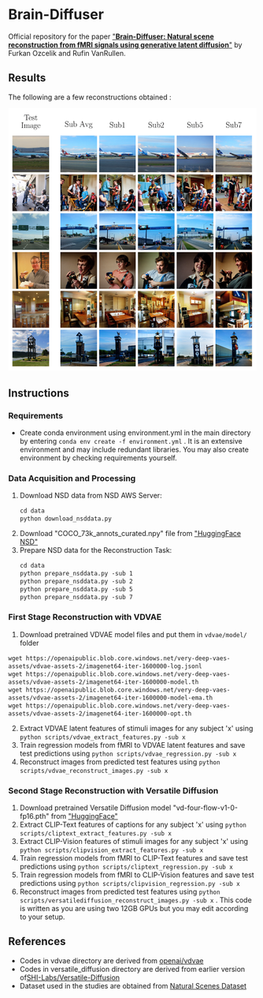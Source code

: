 # Brain-Diffuser
Official repository for the paper ["**Brain-Diffuser: Natural scene reconstruction from fMRI signals using generative latent diffusion**"](https://arxiv.org/abs/2303.05334) by Furkan Ozcelik and Rufin VanRullen.

## Results
The following are a few reconstructions obtained : 
<p align="center"><img src="./figures/Reconstructions.png" width="600" ></p>

## Instructions 

### Requirements
* Create conda environment using environment.yml in the main directory by entering `conda env create -f environment.yml` . It is an extensive environment and may include redundant libraries. You may also create environment by checking requirements yourself. 

### Data Acquisition and Processing

1. Download NSD data from NSD AWS Server:
    ```
	cd data
	python download_nsddata.py
	```
2. Download "COCO_73k_annots_curated.npy" file from ["HuggingFace NSD"](https://huggingface.co/datasets/pscotti/naturalscenesdataset/tree/main)
3. Prepare NSD data for the Reconstruction Task:
    ```
	cd data
	python prepare_nsddata.py -sub 1
    python prepare_nsddata.py -sub 2
    python prepare_nsddata.py -sub 5
    python prepare_nsddata.py -sub 7
	```

### First Stage Reconstruction with VDVAE

1. Download pretrained VDVAE model files and put them in `vdvae/model/` folder
```
wget https://openaipublic.blob.core.windows.net/very-deep-vaes-assets/vdvae-assets-2/imagenet64-iter-1600000-log.jsonl
wget https://openaipublic.blob.core.windows.net/very-deep-vaes-assets/vdvae-assets-2/imagenet64-iter-1600000-model.th
wget https://openaipublic.blob.core.windows.net/very-deep-vaes-assets/vdvae-assets-2/imagenet64-iter-1600000-model-ema.th
wget https://openaipublic.blob.core.windows.net/very-deep-vaes-assets/vdvae-assets-2/imagenet64-iter-1600000-opt.th
```
2. Extract VDVAE latent features of stimuli images for any subject 'x' using `python scripts/vdvae_extract_features.py -sub x`
3. Train regression models from fMRI to VDVAE latent features and save test predictions using `python scripts/vdvae_regression.py -sub x`
4. Reconstruct images from predicted test features using `python scripts/vdvae_reconstruct_images.py -sub x`

### Second Stage Reconstruction with Versatile Diffusion

1. Download pretrained Versatile Diffusion model "vd-four-flow-v1-0-fp16.pth" from ["HuggingFace"](https://huggingface.co/shi-labs/versatile-diffusion/tree/main/pretrained_pth)
2. Extract CLIP-Text features of captions for any subject 'x' using `python scripts/cliptext_extract_features.py -sub x`
3. Extract CLIP-Vision features of stimuli images for any subject 'x' using `python scripts/clipvision_extract_features.py -sub x`
4. Train regression models from fMRI to CLIP-Text features and save test predictions using `python scripts/cliptext_regression.py -sub x`
5. Train regression models from fMRI to CLIP-Vision features and save test predictions using `python scripts/clipvision_regression.py -sub x`
6. Reconstruct images from predicted test features using `python scripts/versatilediffusion_reconstruct_images.py -sub x` . This code is written as you are using two 12GB GPUs but you may edit according to your setup. 

## References
- Codes in vdvae directory are derived from [openai/vdvae](https://github.com/openai/vdvae)
- Codes in versatile_diffusion directory are derived from earlier version of[SHI-Labs/Versatile-Diffusion](https://github.com/SHI-Labs/Versatile-Diffusion)
- Dataset used in the studies are obtained from [Natural Scenes Dataset](https://naturalscenesdataset.org/)